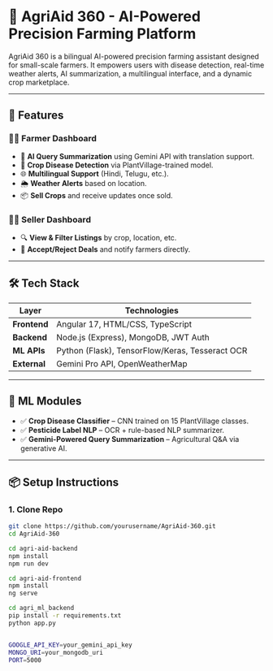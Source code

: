 # 🌾 AgriAid 360 - AI-Powered Precision Farming Platform

AgriAid 360 is a bilingual AI-powered precision farming assistant designed for small-scale farmers. It empowers users with disease detection, real-time weather alerts, AI summarization, a multilingual interface, and a dynamic crop marketplace.

---

## 🚀 Features

### 👨‍🌾 Farmer Dashboard
- 🧠 **AI Query Summarization** using Gemini API with translation support.
- 🌿 **Crop Disease Detection** via PlantVillage-trained model.
- 🌐 **Multilingual Support** (Hindi, Telugu, etc.).
- 🌦️ **Weather Alerts** based on location.
- 📦 **Sell Crops** and receive updates once sold.

### 🧑‍💼 Seller Dashboard
- 🔍 **View & Filter Listings** by crop, location, etc.
- 🤝 **Accept/Reject Deals** and notify farmers directly.

---

## 🛠️ Tech Stack

| Layer         | Technologies                                      |
|---------------|---------------------------------------------------|
| **Frontend**  | Angular 17, HTML/CSS, TypeScript                  |
| **Backend**   | Node.js (Express), MongoDB, JWT Auth              |
| **ML APIs**   | Python (Flask), TensorFlow/Keras, Tesseract OCR   |
| **External**  | Gemini Pro API, OpenWeatherMap                    |

---

## 🧠 ML Modules

- ✅ **Crop Disease Classifier** – CNN trained on 15 PlantVillage classes.
- ✅ **Pesticide Label NLP** – OCR + rule-based NLP summarizer.
- ✅ **Gemini-Powered Query Summarization** – Agricultural Q&A via generative AI.

---

## 📦 Setup Instructions

### 1. Clone Repo
```bash
git clone https://github.com/yourusername/AgriAid-360.git
cd AgriAid-360

cd agri-aid-backend
npm install
npm run dev

cd agri-aid-frontend
npm install
ng serve

cd agri_ml_backend
pip install -r requirements.txt
python app.py


GOOGLE_API_KEY=your_gemini_api_key
MONGO_URI=your_mongodb_uri
PORT=5000




